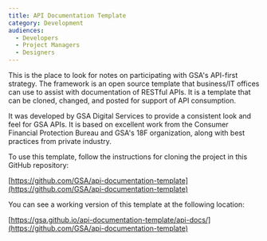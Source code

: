 ```yaml
---
title: API Documentation Template
category: Development
audiences:
  - Developers
  - Project Managers
  - Designers
---
```



This is the place to look for notes on participating with GSA's API-first strategy.  The framework is an open source template that business/IT offices can use to assist with documentation of RESTful APIs.  It is a template that can be cloned, changed, and posted for support of API consumption.  

It was developed by GSA Digital Services to provide a consistent look and feel for GSA APIs. It is based on excellent work from the Consumer Financial Protection Bureau and GSA's 18F organization, along with best practices from private industry.

To use this template, follow the instructions for cloning the project in this GitHub repository:

[https://github.com/GSA/api-documentation-template](https://github.com/GSA/api-documentation-template)

You can see a working version of this template at the following location:

[https://gsa.github.io/api-documentation-template/api-docs/](https://github.com/GSA/api-documentation-template)
